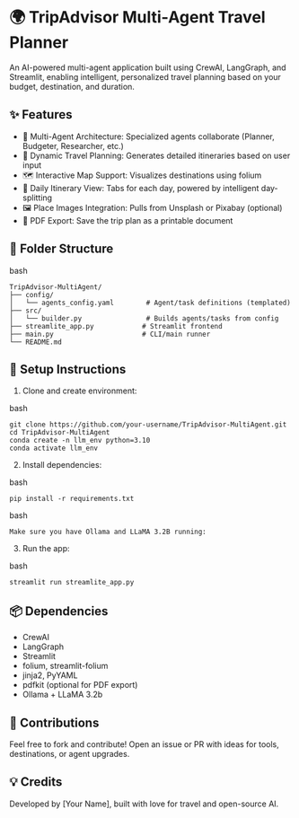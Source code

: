 # 🌍 TripAdvisor Multi-Agent Travel Planner
An AI-powered multi-agent application built using CrewAI, LangGraph, and Streamlit, enabling intelligent, personalized travel planning based on your budget, destination, and duration.



## ✨ Features
- 🧠 Multi-Agent Architecture: Specialized agents collaborate (Planner, Budgeter, Researcher, etc.)
- 🧳 Dynamic Travel Planning: Generates detailed itineraries based on user input
- 🗺️ Interactive Map Support: Visualizes destinations using folium
- 🧭 Daily Itinerary View: Tabs for each day, powered by intelligent day-splitting
- 🖼️ Place Images Integration: Pulls from Unsplash or Pixabay (optional)
- 📄 PDF Export: Save the trip plan as a printable document

## 📁 Folder Structure

bash 
```
TripAdvisor-MultiAgent/
├── config/
│   └── agents_config.yaml        # Agent/task definitions (templated)
├── src/
│   └── builder.py                # Builds agents/tasks from config
├── streamlite_app.py            # Streamlit frontend
├── main.py                      # CLI/main runner
└── README.md
```

## 🚀 Setup Instructions
1. Clone and create environment:

bash 
```
git clone https://github.com/your-username/TripAdvisor-MultiAgent.git
cd TripAdvisor-MultiAgent
conda create -n llm_env python=3.10
conda activate llm_env

```
2. Install dependencies:

bash 
```
pip install -r requirements.txt
```

bash
```
Make sure you have Ollama and LLaMA 3.2B running:
```

3. Run the app:

bash
```
streamlit run streamlite_app.py

```


## 📦 Dependencies
- CrewAI
- LangGraph
- Streamlit
- folium, streamlit-folium
- jinja2, PyYAML
- pdfkit (optional for PDF export)
- Ollama + LLaMA 3.2b


## 🤝 Contributions
Feel free to fork and contribute! Open an issue or PR with ideas for tools, destinations, or agent upgrades.

## 💡 Credits
Developed by [Your Name], built with love for travel and open-source AI.

